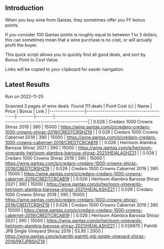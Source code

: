 ## Introduction

When you buy wine from Qantas, they sometimes offer you FF bonus points. 

If you consider 100 Qantas points is roughly equal to between 1 to 3 dollars, this can sometimes mean that a wine purchase is no cost, or will actually profit the buyer.

This quick script allows you to quickly find all good deals, and sort by Bonus Point to Cost Value.

Links will be copied to your clipboard for easier navigation.

## Latest Results

Run on 2022-11-25

Scanned 3 pages of wine deals.
Found 111 deals
|   Point Cost (c) | Name                                     |   Price |   Bonus | Link                                                                                          |
|------------------|------------------------------------------|---------|---------|-----------------------------------------------------------------------------------------------|
|         0.026    | Credaro 1000 Crowns Shiraz 2019          |  390    |   15000 | https://wine.qantas.com/p/credaro-credaro-1000-crowns-shiraz-2019/CREDTCRSHZ19                |
|         0.026    | Credaro 1000 Crowns Cabernet 2019        |  390    |   15000 | https://wine.qantas.com/p/credaro-credaro-1000-crowns-cabernet-2019/CREDTCRCAB19              |
|         0.026    | Heirloom Alambra Barossa Shiraz 2021     |  390    |   15000 | https://wine.qantas.com/p/heirloom-vineyards-heirloom-alambra-barossa-shiraz-2021/HEIALASHZ21 |
|         0.026    | Credaro 1000 Crowns Shiraz 2019          |  390    |   15000 | https://wine.qantas.com/p/credaro-credaro-1000-crowns-shiraz-2019/CREDTCRSHZ19                |
|         0.026    | Credaro 1000 Crowns Cabernet 2019        |  390    |   15000 | https://wine.qantas.com/p/credaro-credaro-1000-crowns-cabernet-2019/CREDTCRCAB19              |
|         0.026    | Heirloom Alambra Barossa Shiraz 2021     |  390    |   15000 | https://wine.qantas.com/p/heirloom-vineyards-heirloom-alambra-barossa-shiraz-2021/HEIALASHZ21 |
|         0.026    | Credaro 1000 Crowns Shiraz 2019          |  390    |   15000 | https://wine.qantas.com/p/credaro-credaro-1000-crowns-shiraz-2019/CREDTCRSHZ19                |
|         0.026    | Credaro 1000 Crowns Cabernet 2019        |  390    |   15000 | https://wine.qantas.com/p/credaro-credaro-1000-crowns-cabernet-2019/CREDTCRCAB19              |
|         0.026    | Heirloom Alambra Barossa Shiraz 2021     |  390    |   15000 | https://wine.qantas.com/p/heirloom-vineyards-heirloom-alambra-barossa-shiraz-2021/HEIALASHZ21 |
|         0.026975 | Patritti JPB Single Vineyard Shiraz 2019 |   53.95 |    2000 | https://wine.qantas.com/p/patritti-patritti-jpb-single-vineyard-shiraz-2019/PATJPBSHZ19       |


